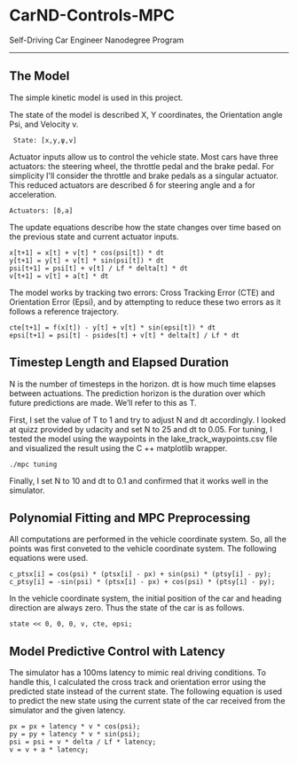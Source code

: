 # CarND-Controls-MPC
Self-Driving Car Engineer Nanodegree Program

---

## The Model
The simple kinetic model is used in this project.

The state of the model is described X, Y coordinates, the Orientation angle Psi, and Velocity v.
```
 State: [x,y,ψ,v]
```

Actuator inputs allow us to control the vehicle state. Most cars have three actuators: the steering wheel, the throttle pedal and the brake pedal. For simplicity I'll consider the throttle and brake pedals as a singular actuator. This reduced actuators are described δ for steering angle and a for acceleration.
```
Actuators: [δ,a]
```

The update equations describe how the state changes over time based on the previous state and current actuator inputs.
```
x[t+1] = x[t] + v[t] * cos(psi[t]) * dt
y[t+1] = y[t] + v[t] * sin(psi[t]) * dt
psi[t+1] = psi[t] + v[t] / Lf * delta[t] * dt
v[t+1] = v[t] + a[t] * dt
```

The model works by tracking two errors: Cross Tracking Error (CTE) and Orientation Error (Epsi), and by attempting to reduce these two errors as it follows a reference trajectory.
```
cte[t+1] = f(x[t]) - y[t] + v[t] * sin(epsi[t]) * dt
epsi[t+1] = psi[t] - psides[t] + v[t] * delta[t] / Lf * dt
```

## Timestep Length and Elapsed Duration
N is the number of timesteps in the horizon. dt is how much time elapses between actuations. The prediction horizon is the duration over which future predictions are made. We’ll refer to this as T.

First, I set the value of T to 1 and try to adjust N and dt accordingly. I looked at quizz provided by udacity and set N to 25 and dt to 0.05. For tuning, I tested the model using the waypoints in the lake_track_waypoints.csv file and visualized the result using the C ++ matplotlib wrapper.

```
./mpc tuning
```

Finally, I set N to 10 and dt to 0.1 and confirmed that it works well in the simulator.

## Polynomial Fitting and MPC Preprocessing
All computations are performed in the vehicle coordinate system. So, all the points was first conveted to the vehicle coordinate system. The following equations were used.

```
c_ptsx[i] = cos(psi) * (ptsx[i] - px) + sin(psi) * (ptsy[i] - py);
c_ptsy[i] = -sin(psi) * (ptsx[i] - px) + cos(psi) * (ptsy[i] - py);
```

In the vehicle coordinate system, the initial position of the car and heading direction are always zero. Thus the state of the car is as follows.

```
state << 0, 0, 0, v, cte, epsi;
```

## Model Predictive Control with Latency
The simulator has a 100ms latency to mimic real driving conditions. To handle this, I calculated the cross track and orientation error using the predicted state instead of the current state. The following equation is used to predict the new state using the current state of the car received from the simulator and the given latency.

```
px = px + latency * v * cos(psi);
py = py + latency * v * sin(psi);
psi = psi + v * delta / Lf * latency;
v = v + a * latency;
```